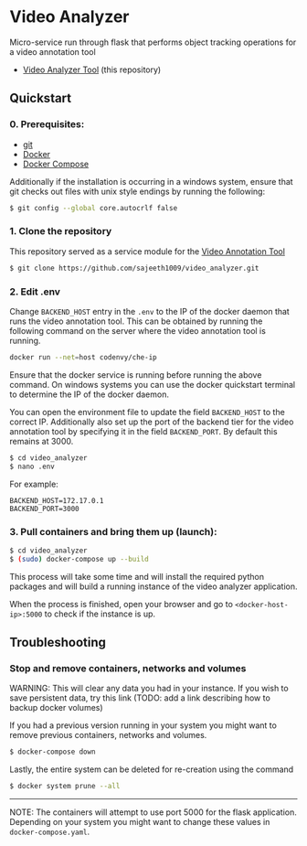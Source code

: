 # Video Analyzer
Micro-service run through flask that performs object tracking operations for a video annotation tool


* [Video Analyzer Tool](https://github.com/sajeeth1009/video_analyzer.git) (this repository)

## Quickstart

### 0. Prerequisites:

* [git](https://git-scm.com/downloads) 
* [Docker](https://docs.docker.com/install/)
* [Docker Compose](https://docs.docker.com/compose/install/)

Additionally if the installation is occurring in a windows system, ensure that git checks out files with unix style endings by running the following:

```bash
$ git config --global core.autocrlf false
```


### 1. Clone the repository

This repository served as a service module for the [Video Annotation Tool](https://github.com/phev8/video-annotation-tool/tree/extended-video-annotation)

```bash
$ git clone https://github.com/sajeeth1009/video_analyzer.git
```

### 2. Edit .env

Change `BACKEND_HOST` entry in the `.env` to the IP of the docker daemon that runs the video annotation tool.
This can be obtained by running the following command on the server where the video annotation tool is running.
```bash
docker run --net=host codenvy/che-ip
```

Ensure that the docker service is running before running the above command. On windows systems you can use the docker quickstart terminal to determine the IP of the docker daemon.

You can open the environment file to update the field `BACKEND_HOST` to the correct IP. Additionally also set up the port of the 
backend tier for the video annotation tool by specifying it in the field `BACKEND_PORT`. By default this remains at 3000.
```bash
$ cd video_analyzer
$ nano .env
```

For example:
```dotenv
BACKEND_HOST=172.17.0.1
BACKEND_PORT=3000
```


### 3. Pull containers and bring them up (launch):

```bash
$ cd video_analyzer
$ (sudo) docker-compose up --build
```
This process will take some time and will install the required python packages and will build a running instance of the video analyzer application.

When the process is finished, open your browser and go to  `<docker-host-ip>:5000` to check if the instance is up.


## Troubleshooting

###  Stop and remove containers, networks and volumes

WARNING: This will clear any data you had in your instance. If you wish to save persistent data, try this link 
(TODO: add a link describing how to backup docker volumes)

If you had a previous version running in your system you might want to remove previous containers, networks and volumes. 

```bash
$ docker-compose down
```
Lastly, the entire system can be deleted for re-creation using the command
```bash
$ docker system prune --all
```

---

NOTE: The containers will attempt to use port 5000 for the flask application. Depending on your system you might want to change these values in `docker-compose.yaml`.

